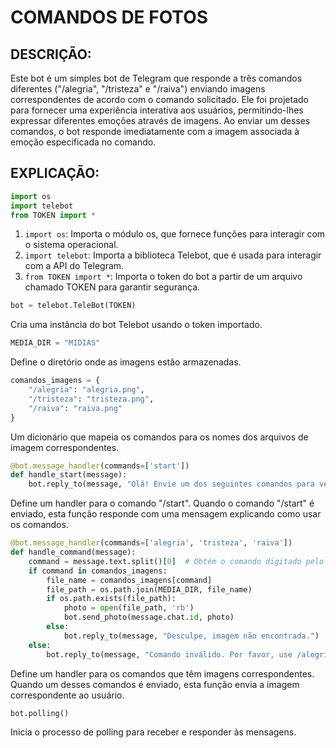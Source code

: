 # COMANDOS DE FOTOS
## DESCRIÇÃO:
Este bot é um simples bot de Telegram que responde a três comandos diferentes ("/alegria", "/tristeza" e "/raiva") enviando imagens correspondentes de acordo com o comando solicitado. Ele foi projetado para fornecer uma experiência interativa aos usuários, permitindo-lhes expressar diferentes emoções através de imagens. Ao enviar um desses comandos, o bot responde imediatamente com a imagem associada à emoção especificada no comando.

## EXPLICAÇÃO:
```python
import os
import telebot
from TOKEN import *
```
1. `import os`: Importa o módulo os, que fornece funções para interagir com o sistema operacional.
2. `import telebot`: Importa a biblioteca Telebot, que é usada para interagir com a API do Telegram.
3. `from TOKEN import *`: Importa o token do bot a partir de um arquivo chamado TOKEN para garantir segurança.

```python
bot = telebot.TeleBot(TOKEN)
```
Cria uma instância do bot Telebot usando o token importado.

```python
MEDIA_DIR = "MIDIAS"
```
Define o diretório onde as imagens estão armazenadas.

```python
comandos_imagens = {
    "/alegria": "alegria.png",
    "/tristeza": "tristeza.png",
    "/raiva": "raiva.png"
}
```
Um dicionário que mapeia os comandos para os nomes dos arquivos de imagem correspondentes.

```python
@bot.message_handler(commands=['start'])
def handle_start(message):
    bot.reply_to(message, "Olá! Envie um dos seguintes comandos para ver uma imagem: /alegria, /tristeza, /raiva")
```
Define um handler para o comando "/start". Quando o comando "/start" é enviado, esta função responde com uma mensagem explicando como usar os comandos.

```python
@bot.message_handler(commands=['alegria', 'tristeza', 'raiva'])
def handle_command(message):
    command = message.text.split()[0]  # Obtém o comando digitado pelo usuário
    if command in comandos_imagens:
        file_name = comandos_imagens[command]
        file_path = os.path.join(MEDIA_DIR, file_name)
        if os.path.exists(file_path):
            photo = open(file_path, 'rb')
            bot.send_photo(message.chat.id, photo)
        else:
            bot.reply_to(message, "Desculpe, imagem não encontrada.")
    else:
        bot.reply_to(message, "Comando inválido. Por favor, use /alegria, /tristeza ou /raiva.")
```
Define um handler para os comandos que têm imagens correspondentes. Quando um desses comandos é enviado, esta função envia a imagem correspondente ao usuário.

```python
bot.polling()
```
Inicia o processo de polling para receber e responder às mensagens.

